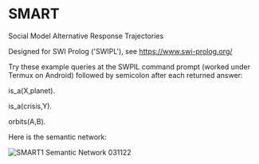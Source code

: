 # SMART
Social Model Alternative Response Trajectories

Designed for SWI Prolog ('SWIPL'), see https://www.swi-prolog.org/

Try these example queries at the SWPIL command prompt (worked under Termux on Android) followed by semicolon after each returned answer:

is_a(X,planet).

is_a(crisis,Y).

orbits(A,B).

Here is the semantic network:

![SMART1 Semantic Network 031122](https://user-images.githubusercontent.com/6171578/199735607-00a30321-4b6e-4c32-86d9-22d2a1687106.jpg)
